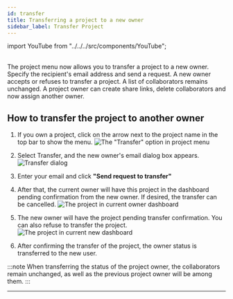 ```yaml
---
id: transfer
title: Transferring a project to a new owner
sidebar_label: Transfer Project
---
```


import YouTube from "../../../src/components/YouTube";

<YouTube videoId="f0subqIPlhg" />

<br/>
The project menu now allows you to transfer a project to a new owner. Specify the recipient's email address and send a request. A new owner accepts or refuses to transfer a project. A list of collaborators remains unchanged.
A project owner can create share links, delete collaborators and now assign another owner.

## How to transfer the project to another owner


1. If you own a project, click on the arrow next to the project name in the top bar to show the menu.
    ![The "Transfer" option in project menu](/scr/topbar-transfer.png)

2. Select Transfer, and the new owner's email dialog box appears.
    ![Transfer dialog](/scr/topbar-transfer-email-dialog.png)

3. Enter your email and click **"Send request to transfer"**

4. After that, the current owner will have this project in the dashboard pending confirmation from the new owner. If desired, the transfer can be cancelled.
    ![The project in current owner dashboard](/scr/topbar-transfer-dashboard-current-owner-status.png)

5. The new owner will have the project pending transfer confirmation. You can also refuse to transfer the project.
    ![The project in current new dashboard](/scr/topbar-transfer-dashboard-new-owner-status.png)

5. After confirming the transfer of the project, the owner status is transferred to the new user.

:::note
When transferring the status of the project owner, the collaborators remain unchanged, as well as the previous project owner will be among them.
:::

---
